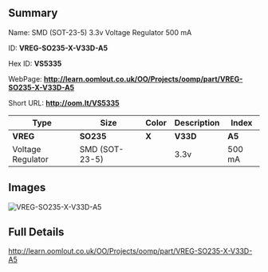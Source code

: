

## Summary
 
Name:  SMD (SOT-23-5) 3.3v Voltage Regulator 500 mA 

ID: __VREG-SO235-X-V33D-A5__

Hex ID: __VS5335__

WebPage: __http://learn.oomlout.co.uk/OO/Projects/oomp/part/VREG-SO235-X-V33D-A5__

Short URL: __http://oom.lt/VS5335__


| Type   | Size   | Color   | Description   | Index   |    
| ----- | ------   | ------   | -----   | ----   |    
| __VREG__   					| __SO235__   					| __X__    						| __V33D__    					| __A5__ |    
| Voltage Regulator		| SMD (SOT-23-5)	| 		| 3.3v	| 500 mA	|

## Images
![VREG-SO235-X-V33D-A5](http://oomlout.com/oomp-gen/parts/VREG-SO235-X-V33D-A5/VREG-SO235-X-V33D-A5_420.jpg)

## Full Details

 http://learn.oomlout.co.uk/OO/Projects/oomp/part/VREG-SO235-X-V33D-A5

